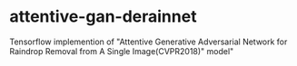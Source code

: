 # attentive-gan-derainnet
Tensorflow implemention of "Attentive Generative Adversarial Network for Raindrop Removal from A Single Image(CVPR2018)" model"
